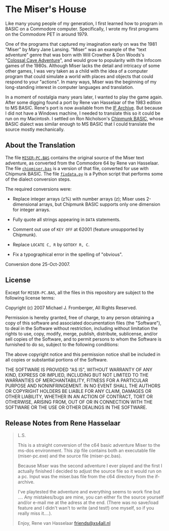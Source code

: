 # The Miser's House

Like many young people of my generation, I first learned how to program in
BASIC on a Commodore computer. Specifically, I wrote my first programs on the
Commodore PET in around 1979.

One of the programs that captured my imagination early on was the 1981 "Miser"
by Mary Jane Lansing. "Miser" was an example of the "text adventure" genre that
was born with Will Crowther & Don Woods's "[Colossal Cave Adventure][cca]", and
would grow to popularity with the Infocom games of the 1980s.  Although Miser
lacks the detail and intricacy of some other games, I was very taken as a child
with the idea of a computer program that could simulate a world with places and
objects that could respond to your "actions". In many ways, Miser was the
beginning of my long-standing interest in computer languages and translation.

In a moment of nostalgia many years later, I wanted to play the game again.
After some digging found a port by Rene van Hasselaar of the 1983 edition to MS
BASIC.  Rene's port is now available from the [IF Archive][ifarch]. But because
I did not have a Windows machine, I needed to translate this so it could be run
on my Macintosh.  I settled on Ron Nicholson's [Chipmunk BASIC][chip], whose
BASIC dialect was similar enough to MS BASIC that I could translate the source
mostly mechanically.

## About the Translation

The file [`MISER-PC.BAS`](MISER-PC.BAS) contains the original source of the
Miser text adventure, as converted from the Commodore 64 by Rene van Hasselaar.
The file [`chipmiser.bas`](chipmiser.bas) is a version of that file, converted
for use with Chipmunk BASIC.
The file [`fixdata.py`](fixdata.py) is a Python script that performs some of
the dialect conversion steps.

The required conversions were:

-  Replace integer arrays (z%) with number arrays (z); Miser uses 2-dimensional
   arrays, but Chipmunk BASIC supports only one dimension for integer arrays.

-  Fully quote all strings appearing in `DATA` statements.

-  Comment out use of `KEY OFF` at 62001 (feature unsupported by Chipmunk).

-  Replace `LOCATE C, R` by `GOTOXY R, C`.

-  Fix a typographical error in the spelling of "obvious".

Conversion done 25-Oct-2007.

<!-- links -->
[cca]: http://rickadams.org/adventure/
[ifarch]: https://www.ifarchive.org/indexes/if-archiveXgamesXsourceXbasic.html
[chip]: http://www.nicholson.com/rhn/basic/


## License

Except for `MISER-PC.BAS`, all the files in this repository are subject to the
following license terms:

Copyright (c) 2007 Michael J. Fromberger, All Rights Reserved.

Permission is hereby granted, free of charge, to any person obtaining a copy of
this software and associated documentation files (the "Software"), to deal in
the Software without restriction, including without limitation the rights to
use, copy, modify, merge, publish, distribute, sublicense, and/or sell copies
of the Software, and to permit persons to whom the Software is furnished to do
so, subject to the following conditions:

The above copyright notice and this permission notice shall be included in all
copies or substantial portions of the Software.

THE SOFTWARE IS PROVIDED "AS IS", WITHOUT WARRANTY OF ANY KIND, EXPRESS OR
IMPLIED, INCLUDING BUT NOT LIMITED TO THE WARRANTIES OF MERCHANTABILITY,
FITNESS FOR A PARTICULAR PURPOSE AND NONINFRINGEMENT.  IN NO EVENT SHALL THE
AUTHORS OR COPYRIGHT HOLDERS BE LIABLE FOR ANY CLAIM, DAMAGES OR OTHER
LIABILITY, WHETHER IN AN ACTION OF CONTRACT, TORT OR OTHERWISE, ARISING FROM,
OUT OF OR IN CONNECTION WITH THE SOFTWARE OR THE USE OR OTHER DEALINGS IN THE
SOFTWARE.


## Release Notes from Rene Hasselaar

> L.S.
>
> This is a straight conversion of the c64 basic adventure Miser to the ms-dos
> environment. This zip file contains both an executable file (miser-pc.exe) and
> the source file (miser-pc.bas).
>
> Because Miser was the second adventure I ever played and the first I actually
> finished I decided to adjust the source file so it would run on a pc. Input was
> the miser.bas file from the c64 directory from the if-archive.
>
> I've playtested the adventure and everything seems to work fine but ....
> Any mistakes/bugs are mine, you can either fix the source yourself and/or
> e-mail me at the adress at the end. (There was no save/load feature and I
> didn't wan't to write (and test!) one myself, so if you really miss it....).
>
> Enjoy,
> Rene van Hasselaar
> friends@xs4all.nl
